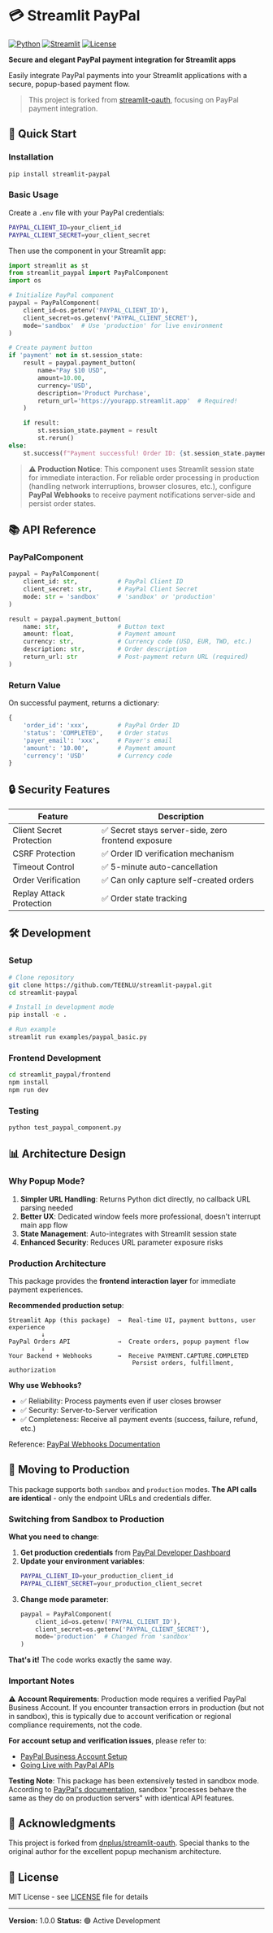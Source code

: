 # 💳 Streamlit PayPal

[![Python](https://img.shields.io/badge/python-3.9+-blue.svg)](https://www.python.org/downloads/)
[![Streamlit](https://img.shields.io/badge/streamlit-1.28+-red.svg)](https://streamlit.io)
[![License](https://img.shields.io/badge/license-MIT-green.svg)](LICENSE)

**Secure and elegant PayPal payment integration for Streamlit apps**

Easily integrate PayPal payments into your Streamlit applications with a secure, popup-based payment flow.

> This project is forked from [streamlit-oauth](https://github.com/dnplus/streamlit-oauth), focusing on PayPal payment integration.

## 🚀 Quick Start

### Installation

```bash
pip install streamlit-paypal
```

### Basic Usage

Create a `.env` file with your PayPal credentials:

```bash
PAYPAL_CLIENT_ID=your_client_id
PAYPAL_CLIENT_SECRET=your_client_secret
```

Then use the component in your Streamlit app:

```python
import streamlit as st
from streamlit_paypal import PayPalComponent
import os

# Initialize PayPal component
paypal = PayPalComponent(
    client_id=os.getenv('PAYPAL_CLIENT_ID'),
    client_secret=os.getenv('PAYPAL_CLIENT_SECRET'),
    mode='sandbox'  # Use 'production' for live environment
)

# Create payment button
if 'payment' not in st.session_state:
    result = paypal.payment_button(
        name="Pay $10 USD",
        amount=10.00,
        currency='USD',
        description='Product Purchase',
        return_url='https://yourapp.streamlit.app'  # Required!
    )

    if result:
        st.session_state.payment = result
        st.rerun()
else:
    st.success(f"Payment successful! Order ID: {st.session_state.payment['order_id']}")
```

> **⚠️ Production Notice**: This component uses Streamlit session state for immediate interaction. For reliable order processing in production (handling network interruptions, browser closures, etc.), configure **PayPal Webhooks** to receive payment notifications server-side and persist order states.

## 📚 API Reference

### PayPalComponent

```python
paypal = PayPalComponent(
    client_id: str,           # PayPal Client ID
    client_secret: str,       # PayPal Client Secret
    mode: str = 'sandbox'     # 'sandbox' or 'production'
)

result = paypal.payment_button(
    name: str,                # Button text
    amount: float,            # Payment amount
    currency: str,            # Currency code (USD, EUR, TWD, etc.)
    description: str,         # Order description
    return_url: str           # Post-payment return URL (required)
)
```

### Return Value

On successful payment, returns a dictionary:

```python
{
    'order_id': 'xxx',        # PayPal Order ID
    'status': 'COMPLETED',    # Order status
    'payer_email': 'xxx',     # Payer's email
    'amount': '10.00',        # Payment amount
    'currency': 'USD'         # Currency code
}
```

## 🔒 Security Features

| Feature | Description |
|---------|-------------|
| Client Secret Protection | ✅ Secret stays server-side, zero frontend exposure |
| CSRF Protection | ✅ Order ID verification mechanism |
| Timeout Control | ✅ 5-minute auto-cancellation |
| Order Verification | ✅ Can only capture self-created orders |
| Replay Attack Protection | ✅ Order state tracking |

## 🛠️ Development

### Setup

```bash
# Clone repository
git clone https://github.com/TEENLU/streamlit-paypal.git
cd streamlit-paypal

# Install in development mode
pip install -e .

# Run example
streamlit run examples/paypal_basic.py
```

### Frontend Development

```bash
cd streamlit_paypal/frontend
npm install
npm run dev
```

### Testing

```bash
python test_paypal_component.py
```

## 📊 Architecture Design

### Why Popup Mode?

1. **Simpler URL Handling**: Returns Python dict directly, no callback URL parsing needed
2. **Better UX**: Dedicated window feels more professional, doesn't interrupt main app flow
3. **State Management**: Auto-integrates with Streamlit session state
4. **Enhanced Security**: Reduces URL parameter exposure risks

### Production Architecture

This package provides the **frontend interaction layer** for immediate payment experiences.

**Recommended production setup**:

```
Streamlit App (this package)  →  Real-time UI, payment buttons, user experience
         ↓
PayPal Orders API             →  Create orders, popup payment flow
         ↓
Your Backend + Webhooks       →  Receive PAYMENT.CAPTURE.COMPLETED
                                  Persist orders, fulfillment, authorization
```

**Why use Webhooks?**
- ✅ Reliability: Process payments even if user closes browser
- ✅ Security: Server-to-Server verification
- ✅ Completeness: Receive all payment events (success, failure, refund, etc.)

Reference: [PayPal Webhooks Documentation](https://developer.paypal.com/docs/api-basics/notifications/webhooks/)

## 🚀 Moving to Production

This package supports both `sandbox` and `production` modes. **The API calls are identical** - only the endpoint URLs and credentials differ.

### Switching from Sandbox to Production

**What you need to change**:
1. **Get production credentials** from [PayPal Developer Dashboard](https://developer.paypal.com/dashboard/)
2. **Update your environment variables**:
   ```bash
   PAYPAL_CLIENT_ID=your_production_client_id
   PAYPAL_CLIENT_SECRET=your_production_client_secret
   ```
3. **Change mode parameter**:
   ```python
   paypal = PayPalComponent(
       client_id=os.getenv('PAYPAL_CLIENT_ID'),
       client_secret=os.getenv('PAYPAL_CLIENT_SECRET'),
       mode='production'  # Changed from 'sandbox'
   )
   ```

**That's it!** The code works exactly the same way.

### Important Notes

⚠️ **Account Requirements**: Production mode requires a verified PayPal Business Account. If you encounter transaction errors in production (but not in sandbox), this is typically due to account verification or regional compliance requirements, not the code.

**For account setup and verification issues**, please refer to:
- [PayPal Business Account Setup](https://www.paypal.com/business)
- [Going Live with PayPal APIs](https://developer.paypal.com/api/rest/production/)

**Testing Note**: This package has been extensively tested in sandbox mode. According to [PayPal's documentation](https://developer.paypal.com/docs/api-basics/sandbox/), sandbox "processes behave the same as they do on production servers" with identical API features.

## 🙏 Acknowledgments

This project is forked from [dnplus/streamlit-oauth](https://github.com/dnplus/streamlit-oauth). Special thanks to the original author for the excellent popup mechanism architecture.

## 📝 License

MIT License - see [LICENSE](LICENSE) file for details

---

**Version:** 1.0.0
**Status:** 🟢 Active Development
